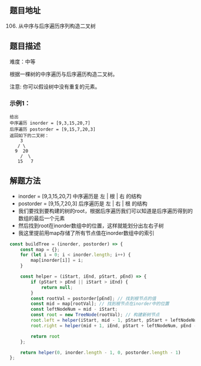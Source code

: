 ## 题目地址

106. 从中序与后序遍历序列构造二叉树

## 题目描述

难度：中等

根据一棵树的中序遍历与后序遍历构造二叉树。

注意:
你可以假设树中没有重复的元素。

### 示例1：

```
给出
中序遍历 inorder = [9,3,15,20,7]
后序遍历 postorder = [9,15,7,20,3]
返回如下的二叉树：
    3
   / \
  9  20
    /  \
   15   7
```

## 解题方法

- inorder = [9,3,15,20,7] 中序遍历是   左 | 根 | 右   的结构
- postorder = [9,15,7,20,3] 后序遍历是 左 | 右 | 根   的结构
- 我们要找到要构建的树的root，根据后序遍历我们可以知道是后序遍历得到的数组的最后一个元素
- 然后找到root在inorder数组中的位置，这样就能划分出左右子树
- 我这里提前用map存储了所有节点值在inorder数组中的索引

```js
const buildTree = (inorder, postorder) => {
    const map = {};
    for (let i = 0; i < inorder.length; i++) {
        map[inorder[i]] = i;
    }

    const helper = (iStart, iEnd, pStart, pEnd) => {
        if (pStart > pEnd || iStart > iEnd) {
            return null;
        }
        const rootVal = postorder[pEnd]; // 找到根节点的值
        const mid = map[rootVal]; // 找到根节点在inorder中的位置
        const leftNodeNum = mid - iStart; 
        const root = new TreeNode(rootVal); // 构建新树节点
        root.left = helper(iStart, mid - 1, pStart, pStart + leftNodeNum - 1); // 构建左子树
        root.right = helper(mid + 1, iEnd, pStart + leftNodeNum, pEnd - 1); // 构建右子树

        return root
    };

    return helper(0, inorder.length - 1, 0, postorder.length - 1)
};
```
